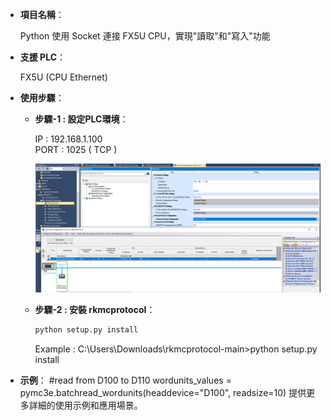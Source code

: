 
- **項目名稱**：
    
    Python 使用 Socket 連接 FX5U CPU，實現"讀取"和"寫入"功能

- **支援 PLC**：
    
    FX5U (CPU Ethernet)

- **使用步驟**：

    - **步驟-1 : 設定PLC環境**：

        IP   : 192.168.1.100<br>
        PORT : 1025 ( TCP )

        ![Example Image](images/p1.png)

    - **步驟-2 : 安裝 rkmcprotocol**：
        ```python
        python setup.py install
        ```
        Example : C:\Users\Downloads\rkmcprotocol-main>python setup.py install


- **示例**：
    #read from D100 to D110
    wordunits_values = pymc3e.batchread_wordunits(headdevice="D100", readsize=10)
    提供更多詳細的使用示例和應用場景。
